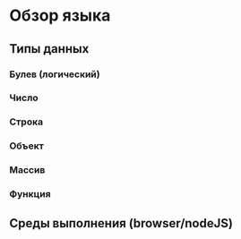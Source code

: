 # Обзор языка

## Типы данных

### Булев (логический)

### Число

### Строка

### Объект

### Массив

### Функция

## Среды выполнения (browser/nodeJS)

